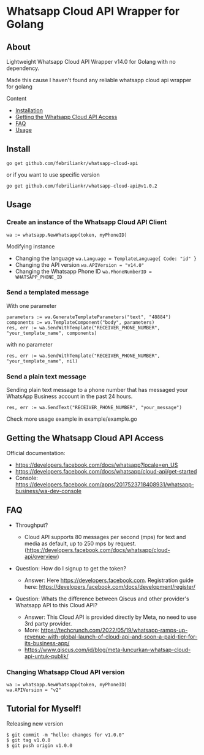 # Whatsapp Cloud API Wrapper for Golang

## About

Lightweight Whatsapp Cloud API Wrapper v14.0 for Golang with no dependency.

Made this cause I haven't found any reliable whatsapp cloud api wrapper for golang

Content

- [Installation](#installation)
- [Getting the Whatsapp Cloud API Access](#getting-the-whatsapp-cloud-api-access)
- [FAQ](#faq)
- [Usage](#usage)

## Install

```
go get github.com/febriliankr/whatsapp-cloud-api
```

or if you want to use specific version

```
go get github.com/febriliankr/whatsapp-cloud-api@v1.0.2
```

## Usage

### Create an instance of the Whatsapp Cloud API Client

```
wa := whatsapp.NewWhatsapp(token, myPhoneID)
```

Modifying instance 
- Changing the language `wa.Language = TemplateLanguage{ Code: "id" }`
- Changing the API version `wa.APIVersion = "v14.0"`
- Changing the Whatsapp Phone ID `wa.PhoneNumberID = WHATSAPP_PHONE_ID`

### Send a templated message

With one parameter

```
parameters := wa.GenerateTemplateParameters("text", "48884")
components := wa.TemplateComponent("body", parameters)
res, err := wa.SendWithTemplate("RECEIVER_PHONE_NUMBER", "your_template_name", components)
```

with no parameter

```
res, err := wa.SendWithTemplate("RECEIVER_PHONE_NUMBER", "your_template_name", nil)
```

### Send a plain text message

Sending plain text message to a phone number that has messaged your WhatsApp Business account in the past 24 hours.

```
res, err := wa.SendText("RECEIVER_PHONE_NUMBER", "your_message")
```

Check more usage example in example/example.go

## Getting the Whatsapp Cloud API Access

Official documentation:
- https://developers.facebook.com/docs/whatsapp?locale=en_US
- https://developers.facebook.com/docs/whatsapp/cloud-api/get-started
- Console: https://developers.facebook.com/apps/2017523718408931/whatsapp-business/wa-dev-console

## FAQ

- Throughput?

  - Cloud API supports 80 messages per second (mps) for text and media as default, up to 250 mps by request. (https://developers.facebook.com/docs/whatsapp/cloud-api/overview)

- Question: How do I signup to get the token?

  - Answer: Here https://developers.facebook.com. Registration guide here: https://developers.facebook.com/docs/development/register/

- Question: Whats the difference between Qiscus and other provider's Whatsapp API to this Cloud API?
  - Answer: This Cloud API is provided directly by Meta, no need to use 3rd party provider.
  - More: https://techcrunch.com/2022/05/19/whatsapp-ramps-up-revenue-with-global-launch-of-cloud-api-and-soon-a-paid-tier-for-its-business-app/
  - https://www.qiscus.com/id/blog/meta-luncurkan-whatsap-cloud-api-untuk-publik/

### Changing Whatsapp Cloud API version

```
wa := whatsapp.NewWhatsapp(token, myPhoneID)
wa.APIVersion = "v2"
```

## Tutorial for Myself!

Releasing new version

```
$ git commit -m "hello: changes for v1.0.0"
$ git tag v1.0.0
$ git push origin v1.0.0
```
